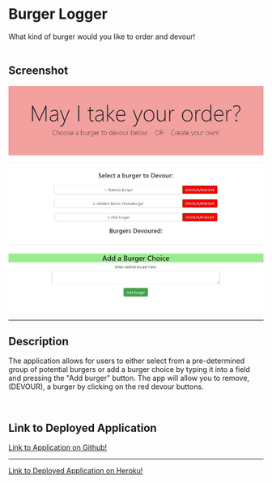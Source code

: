 
# Burger Logger

What kind of burger would you like to order and devour!
<br>
<br>

## Screenshot

![Image](/screenshot.JPG)

<hr>

## Description

The application allows for users to either select from a pre-determined group of potential burgers or add a burger choice by typing it into a field and pressing the "Add burger" button. The app will allow you to remove, (DEVOUR), a burger by clicking on the red devour buttons.

<br>

## Link to Deployed Application

<a href="https://github.com/scotwoodland/Burger_Logger"> Link to Application on Github!</a>
<hr>
<a href="https://hidden-reef-56017.herokuapp.com/"> Link to Deployed Application on Heroku!</a>
